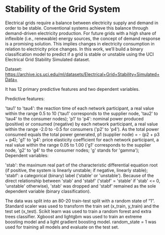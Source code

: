 # Stability of the Grid System

Electrical grids require a balance between electricity supply and demand in order to be stable. Conventional systems achieve this balance through demand-driven electricity production. For future grids with a high share of inflexible (i.e., renewable) energy sources, the concept of demand response is a promising solution. This implies changes in electricity consumption in relation to electricity price changes. In this work, we’ll build a binary classification model to predict if a grid is stable or unstable using the UCI Electrical Grid Stability Simulated dataset.

Dataset: https://archive.ics.uci.edu/ml/datasets/Electrical+Grid+Stability+Simulated+Data+

It has 12 primary predictive features and two dependent variables.

Predictive features:

'tau1' to 'tau4': the reaction time of each network participant, a real value within the range 0.5 to 10 ('tau1' corresponds to the supplier node, 'tau2' to 'tau4' to the consumer nodes);
'p1' to 'p4': nominal power produced (positive) or consumed (negative) by each network participant, a real value within the range -2.0 to -0.5 for consumers ('p2' to 'p4'). As the total power consumed equals the total power generated, p1 (supplier node) = - (p2 + p3 + p4);
'g1' to 'g4': price elasticity coefficient for each network participant, a real value within the range 0.05 to 1.00 ('g1' corresponds to the supplier node, 'g2' to 'g4' to the consumer nodes; 'g' stands for 'gamma');
Dependent variables:

'stab': the maximum real part of the characteristic differential equation root (if positive, the system is linearly unstable; if negative, linearly stable);
'stabf': a categorical (binary) label ('stable' or 'unstable').
Because of the direct relationship between 'stab' and 'stabf' ('stabf' = 'stable' if 'stab' <= 0, 'unstable' otherwise), 'stab' was dropped and 'stabf' remained as the sole dependent variable (binary classification).

The data was split into an 80-20 train-test split with a random state of “1”. Standard scaler was used to transform the train set (x_train, y_train) and the test set (x_test). Scikit learn was used to train a random forest and extra trees classifier. Xgboost and lightgbm was used to train an extreme boosting model and a light gradient boosting model. random_state = 1 was used for training all models and evaluate on the test set.
